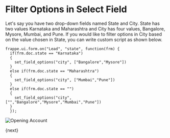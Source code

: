 <!-- add-breadcrumbs -->
# Filter Options in Select Field

Let's say you have two drop-down fields named State and City. State has two values Karnataka and Maharashtra and City has four values, Bangalore, Mysore, Mumbai, and Pune. If you would like to filter options in City based on the value chosen in State, you can write custom script as shown below.

    frappe.ui.form.on("Lead", "state", function(frm) {
      if(frm.doc.state == "Karnataka")
      {
        set_field_options("city", ["Bangalore","Mysore"])
      }
      else if(frm.doc.state == "Maharashtra")
      {
        set_field_options("city", ["Mumbai","Pune"])
      }
      else if(frm.doc.state == "")
      {
        set_field_options("city", ["","Bangalore","Mysore","Mumbai","Pune"])
      }
      });

  <img class="screenshot" alt="Opening Account" src="{{docs_base_url}}/assets/img/customize/filter_dropdown.gif">


  {next}
